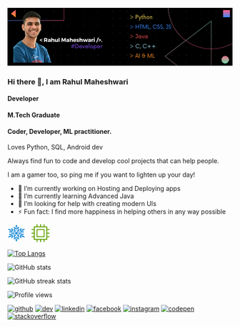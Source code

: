 ![Developer](https://github.com/rahul15197/rahul15197/blob/main/github_banner.png)
### Hi there 👋, I am Rahul Maheshwari
#### Developer


#### M.Tech Graduate
#### Coder, Developer, ML practitioner.

Loves Python, SQL, Android dev

Always find fun to code and develop cool projects that can help people.

I am a gamer too, so ping me if you want to lighten up your day!

- 🔭 I’m currently working on Hosting and Deploying apps 
- 🌱 I’m currently learning Advanced Java 
- 🤔 I’m looking for help with creating modern UIs 
- ⚡ Fun fact: I find more happiness in helping others in any way possible  
 

<a href='https://archiveprogram.github.com/'><img src='https://raw.githubusercontent.com/acervenky/animated-github-badges/master/assets/acbadge.gif' width='40' height='40'></a> <a href='https://docs.github.com/en/developers'><img src='https://raw.githubusercontent.com/acervenky/animated-github-badges/master/assets/devbadge.gif' width='40' height='40'></a> 

[![Top Langs](https://github-readme-stats.vercel.app/api/top-langs/?username=rahul15197)](https://github.com/anuraghazra/github-readme-stats)

![GitHub stats](https://github-readme-stats.vercel.app/api?username=rahul15197&show_icons=true)  

![GitHub streak stats](https://github-readme-streak-stats.herokuapp.com/?user=rahul15197)  

![Profile views](https://gpvc.arturio.dev/rahul15197)

[<img src='https://cdn.jsdelivr.net/npm/simple-icons@3.0.1/icons/github.svg' alt='github' height='40'>](https://github.com/rahul15197)  [<img src='https://cdn.jsdelivr.net/npm/simple-icons@3.0.1/icons/dev-dot-to.svg' alt='dev' height='40'>](https://dev.to/rahul_maheshwari)  [<img src='https://cdn.jsdelivr.net/npm/simple-icons@3.0.1/icons/linkedin.svg' alt='linkedin' height='40'>](https://www.linkedin.com/in/rahul-maheshwari-597bb2b6/)  [<img src='https://cdn.jsdelivr.net/npm/simple-icons@3.0.1/icons/facebook.svg' alt='facebook' height='40'>](https://www.facebook.com/rahul.maheshmaheshwari)  [<img src='https://cdn.jsdelivr.net/npm/simple-icons@3.0.1/icons/instagram.svg' alt='instagram' height='40'>](https://www.instagram.com/iamrahul97/)  [<img src='https://cdn.jsdelivr.net/npm/simple-icons@3.0.1/icons/codepen.svg' alt='codepen' height='40'>](https://codepen.io/Dexter1997)  [<img src='https://cdn.jsdelivr.net/npm/simple-icons@3.0.1/icons/stackoverflow.svg' alt='stackoverflow' height='40'>](https://stackoverflow.com/users/7774681) 


